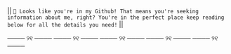 || ```` 🧸 Looks like you're in my Github! That means you're seeking information about me, right? You're in the perfect place keep reading below for all the details you need! ```` ||


 ──── ୨୧ ──── ──── ୨୧ ──── ──── ୨୧ ──── ──── ୨୧ ──── ──── ୨୧ ──── 

 
